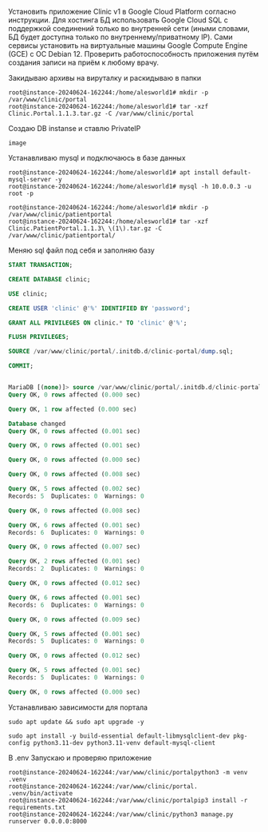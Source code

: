 Установить приложение Clinic v1 в Google Cloud Platform согласно инструкции. Для хостинга БД использовать Google Cloud SQL с поддержкой соединений только во внутренней сети (иными словами, БД будет доступна только по внутреннему/приватному IP). Сами сервисы установить на виртуальные машины Google Compute Engine (GCE) с ОС Debian 12. Проверить работоспособность приложения путём создания записи на приём к любому врачу.

Закидываю архивы на вируталку и раскидываю в папки
```
root@instance-20240624-162244:/home/alesworld1# mkdir -p /var/www/clinic/portal
root@instance-20240624-162244:/home/alesworld1# tar -xzf Clinic.Portal.1.1.3.tar.gz -C /var/www/clinic/portal

```

Создаю DB instanse и ставлю PrivateIP
```
image
```

Устанавливаю mysql и подключаюсь в базе данных

```
root@instance-20240624-162244:/home/alesworld1# apt install default-mysql-server -y
root@instance-20240624-162244:/home/alesworld1# mysql -h 10.0.0.3 -u root -p

root@instance-20240624-162244:/home/alesworld1# mkdir -p /var/www/clinic/patientportal
root@instance-20240624-162244:/home/alesworld1# tar -xzf Clinic.PatientPortal.1.1.3\ \(1\).tar.gz -C /var/www/clinic/patientportal/
```

Меняю sql файл под себя и заполняю базу

```sql                                                                                                                                     
START TRANSACTION;

CREATE DATABASE clinic;

USE clinic;

CREATE USER 'clinic' @'%' IDENTIFIED BY 'password';

GRANT ALL PRIVILEGES ON clinic.* TO 'clinic' @'%';

FLUSH PRIVILEGES;

SOURCE /var/www/clinic/portal/.initdb.d/clinic-portal/dump.sql;

COMMIT;
```

```sql

MariaDB [(none)]> source /var/www/clinic/portal/.initdb.d/clinic-portal.sql
Query OK, 0 rows affected (0.000 sec)

Query OK, 1 row affected (0.000 sec)

Database changed
Query OK, 0 rows affected (0.001 sec)

Query OK, 0 rows affected (0.001 sec)

Query OK, 0 rows affected (0.000 sec)

Query OK, 0 rows affected (0.008 sec)

Query OK, 5 rows affected (0.002 sec)
Records: 5  Duplicates: 0  Warnings: 0

Query OK, 0 rows affected (0.008 sec)

Query OK, 6 rows affected (0.001 sec)
Records: 6  Duplicates: 0  Warnings: 0

Query OK, 0 rows affected (0.007 sec)

Query OK, 2 rows affected (0.001 sec)
Records: 2  Duplicates: 0  Warnings: 0

Query OK, 0 rows affected (0.012 sec)

Query OK, 6 rows affected (0.001 sec)
Records: 6  Duplicates: 0  Warnings: 0

Query OK, 0 rows affected (0.009 sec)

Query OK, 5 rows affected (0.001 sec)
Records: 5  Duplicates: 0  Warnings: 0

Query OK, 0 rows affected (0.012 sec)

Query OK, 5 rows affected (0.001 sec)
Records: 5  Duplicates: 0  Warnings: 0

Query OK, 0 rows affected (0.000 sec)
```

Устанавливаю зависимости для портала
```
sudo apt update && sudo apt upgrade -y

sudo apt install -y build-essential default-libmysqlclient-dev pkg-config python3.11-dev python3.11-venv default-mysql-client
```
В .env 
Запускаю и проверяю приложение 
```
root@instance-20240624-162244:/var/www/clinic/portalpython3 -m venv .venv
root@instance-20240624-162244:/var/www/clinic/portal. .venv/bin/activate
root@instance-20240624-162244:/var/www/clinic/portalpip3 install -r requirements.txt
root@instance-20240624-162244:/var/www/clinic/python3 manage.py runserver 0.0.0.0:8000
```